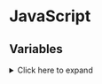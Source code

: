 # JavaScript

## Variables

<details>
<summary>    Click here to expand </summary>

Varibles are container used to store the data.

There are 4 ways to declare a variable:

- Using `var`
- Using `let`
- Using `const`
- Using nothing

**Let us understand with example:**

```cpp
var x = 5;
var y = 65;
var z = x + y;
```

In the above example `x`, `y` and `z` are variables, which are deaclared with the help of `var` keyword.

**All the three words `var`, `const` and `let` all are same.**

## When to use JS var?

```md
- We use var keyword in JS code from 1995 to 2015.
- If we want our code must run in old browsers then use var
- The let & const keywords were added to JS in 2015.
```

## Now when to use let and const?

```md
If you want a general rule: always declare variables with const.

If you think the value of the variable can change, use let.
```

### Example

```js
const price1 = 34; //this values cannot change so we have used const
const price1 = 44; //this values cannot change so we have used const
let total = price1 + price2;
```

</details>
